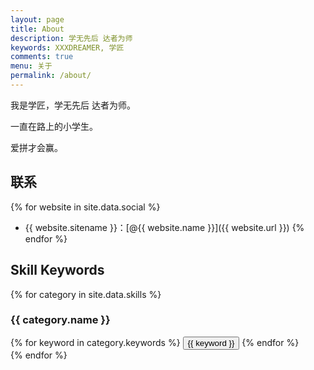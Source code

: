 ```yaml
---
layout: page
title: About
description: 学无先后 达者为师
keywords: XXXDREAMER, 学匠
comments: true
menu: 关于
permalink: /about/
---
```


我是学匠，学无先后 达者为师。

一直在路上的小学生。

爱拼才会赢。

## 联系

{% for website in site.data.social %}
* {{ website.sitename }}：[@{{ website.name }}]({{ website.url }})
{% endfor %}

## Skill Keywords

{% for category in site.data.skills %}
### {{ category.name }}
<div class="btn-inline">
{% for keyword in category.keywords %}
<button class="btn btn-outline" type="button">{{ keyword }}</button>
{% endfor %}
</div>
{% endfor %}
